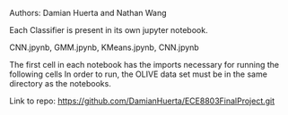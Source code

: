 Authors: Damian Huerta and Nathan Wang

Each Classifier is present in its own jupyter notebook. 

CNN.jpynb, 
GMM.jpynb, 
KMeans.jpynb, 
CNN.jpynb 

The first cell in each notebook has the imports necessary for running the following cells
In order to run, the OLIVE data set must be in the same directory as the notebooks. 

Link to repo: https://github.com/DamianHuerta/ECE8803FinalProject.git
